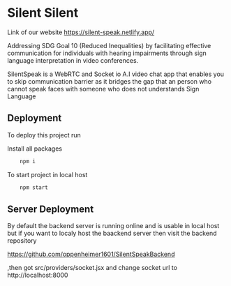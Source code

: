 
# Silent Silent

Link of our website https://silent-speak.netlify.app/

Addressing SDG Goal 10 (Reduced Inequalities) by facilitating effective communication for individuals with hearing impairments through sign language interpretation in video conferences.

SilentSpeak is a WebRTC and Socket io A.I video chat app that enables you to skip communication barrier as it bridges the gap that an person who cannot speak faces with someone who does not understands Sign Language




## Deployment

To deploy this project run

Install all packages
```bash
    npm i  
```
To start project in local host
```bash
    npm start 
```




## Server Deployment

By default the backend server is running online and is usable in local host but if you want to localy host the baackend server then visit the backend repository

https://github.com/oppenheimer1601/SilentSpeakBackend

,then got src/providers/socket.jsx and change socket url to http://localhost:8000

